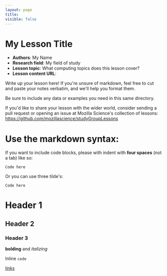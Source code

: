 ```yaml
---
layout: page
title:
visible: false
---
```

<!-- change visible to true if you want it on the site -->

# My Lesson Title

 - **Authors**: My Name
 - **Research field**: My field of study
 - **Lesson topic**: What computing topics does this lesson cover?
 - **Lesson content URL**: <link>

Write up your lesson here! If you're unsure of markdown, feel free to cut and paste your notes verbatim, and we'll help you format them.

Be sure to include any data or examples you need in this same directory.

If you'd like to share your lesson with the wider world, consider sending a pull request or opening an issue at Mozilla Science's collection of lessons: https://github.com/mozillascience/studyGroupLessons

# Use the markdown syntax:

If you want to include code blocks, please with indent with **four
spaces** (not a tab) like so:

    Code here

Or you can use three tilde's:

~~~
Code here
~~~


# Header 1

## Header 2

### Header 3

**bolding** and *italizing*

Inline `code`

[links](url)
